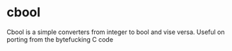 # cbool

Cbool is a simple converters from integer to bool and vise versa. Useful on porting from the bytefucking C code
